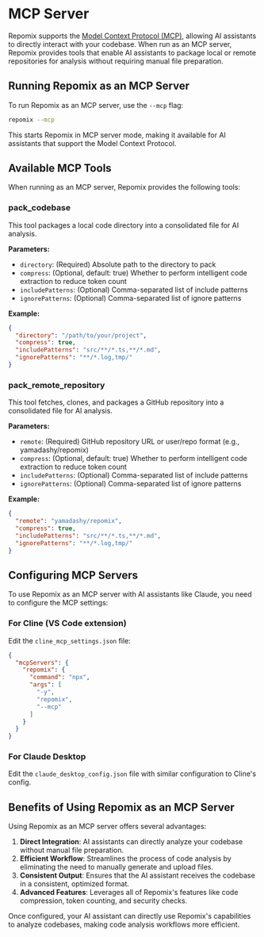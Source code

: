 # MCP Server

Repomix supports the [Model Context Protocol (MCP)](https://modelcontextprotocol.io), allowing AI assistants to directly interact with your codebase. When run as an MCP server, Repomix provides tools that enable AI assistants to package local or remote repositories for analysis without requiring manual file preparation.

## Running Repomix as an MCP Server

To run Repomix as an MCP server, use the `--mcp` flag:

```bash
repomix --mcp
```

This starts Repomix in MCP server mode, making it available for AI assistants that support the Model Context Protocol.

## Available MCP Tools

When running as an MCP server, Repomix provides the following tools:

### pack_codebase

This tool packages a local code directory into a consolidated file for AI analysis.

**Parameters:**
- `directory`: (Required) Absolute path to the directory to pack
- `compress`: (Optional, default: true) Whether to perform intelligent code extraction to reduce token count
- `includePatterns`: (Optional) Comma-separated list of include patterns
- `ignorePatterns`: (Optional) Comma-separated list of ignore patterns

**Example:**
```json
{
  "directory": "/path/to/your/project",
  "compress": true,
  "includePatterns": "src/**/*.ts,**/*.md",
  "ignorePatterns": "**/*.log,tmp/"
}
```

### pack_remote_repository

This tool fetches, clones, and packages a GitHub repository into a consolidated file for AI analysis.

**Parameters:**
- `remote`: (Required) GitHub repository URL or user/repo format (e.g., yamadashy/repomix)
- `compress`: (Optional, default: true) Whether to perform intelligent code extraction to reduce token count
- `includePatterns`: (Optional) Comma-separated list of include patterns
- `ignorePatterns`: (Optional) Comma-separated list of ignore patterns

**Example:**
```json
{
  "remote": "yamadashy/repomix",
  "compress": true,
  "includePatterns": "src/**/*.ts,**/*.md",
  "ignorePatterns": "**/*.log,tmp/"
}
```

## Configuring MCP Servers

To use Repomix as an MCP server with AI assistants like Claude, you need to configure the MCP settings:

### For Cline (VS Code extension)

Edit the `cline_mcp_settings.json` file:

```json
{
  "mcpServers": {
    "repomix": {
      "command": "npx",
      "args": [
        "-y",
        "repomix",
        "--mcp"
      ]
    }
  }
}
```

### For Claude Desktop

Edit the `claude_desktop_config.json` file with similar configuration to Cline's config.

## Benefits of Using Repomix as an MCP Server

Using Repomix as an MCP server offers several advantages:

1. **Direct Integration**: AI assistants can directly analyze your codebase without manual file preparation.
2. **Efficient Workflow**: Streamlines the process of code analysis by eliminating the need to manually generate and upload files.
3. **Consistent Output**: Ensures that the AI assistant receives the codebase in a consistent, optimized format.
4. **Advanced Features**: Leverages all of Repomix's features like code compression, token counting, and security checks.

Once configured, your AI assistant can directly use Repomix's capabilities to analyze codebases, making code analysis workflows more efficient.

